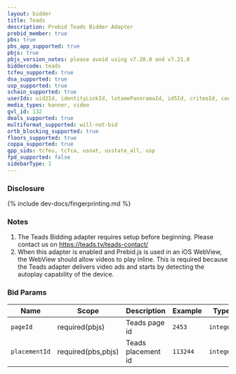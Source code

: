 ```yaml
---
layout: bidder
title: Teads
description: Prebid Teads Bidder Adapter
prebid_member: true
pbs: true
pbs_app_supported: true
pbjs: true
pbjs_version_notes: please avoid using v7.20.0 and v7.21.0
biddercode: teads
tcfeu_supported: true
dsa_supported: true
usp_supported: true
schain_supported: true
userIds: uid2Id, identityLinkId, lotamePanoramaId, id5Id, criteoId, connectId, quantcastId, publinkId, sharedId, merkleId, kinessoId
media_types: banner, video
gvl_id: 132
deals_supported: true
multiformat_supported: will-not-bid
ortb_blocking_supported: true
floors_supported: true
coppa_supported: true
gpp_sids: tcfeu, tcfca, usnat, usstate_all, usp
fpd_supported: false
sidebarType: 1
---
```


### Disclosure

{% include dev-docs/fingerprinting.md %}

### Notes

1. The Teads Bidding adapter requires setup before beginning. Please contact us on <https://teads.tv/teads-contact/>
2. When this adapter is enabled and Prebid.js is used in an iOS WebView, the WebView should allow videos to play inline. This is required because the Teads adapter delivers video ads and starts by detecting the autoplay capability of the device. 

### Bid Params


| Name          | Scope              | Description           | Example   | Type      |
|---------------|--------------------|-----------------------|-----------|-----------|
| `pageId`      | required(pbjs)     | Teads page id         | `2453`    | `integer` |
| `placementId` | required(pbs,pbjs) | Teads placement id    | `113244`  | `integer` |

